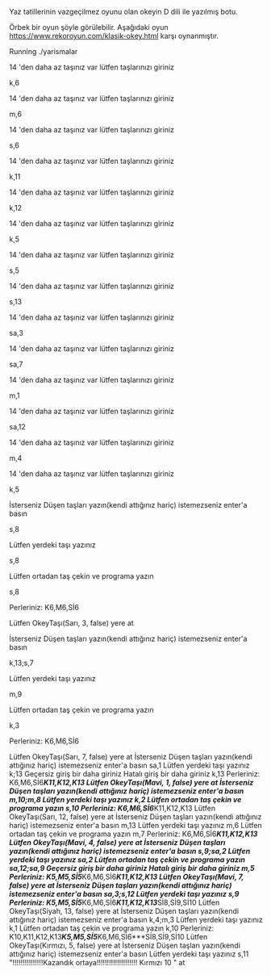 Yaz tatillerinin vazgeçilmez oyunu olan okeyin D dili ile yazılmış botu.

Örbek bir oyun şöyle görülebilir. Aşağıdaki oyun https://www.rekoroyun.com/klasik-okey.html karşı oynanmıştır.

Running ./yarismalar 

14 'den daha az taşınız var lütfen taşlarınızı giriniz

k,6

14 'den daha az taşınız var lütfen taşlarınızı giriniz

m,6

14 'den daha az taşınız var lütfen taşlarınızı giriniz

s,6

14 'den daha az taşınız var lütfen taşlarınızı giriniz

k,11

14 'den daha az taşınız var lütfen taşlarınızı giriniz

k,12

14 'den daha az taşınız var lütfen taşlarınızı giriniz

k,5

14 'den daha az taşınız var lütfen taşlarınızı giriniz

s,5

14 'den daha az taşınız var lütfen taşlarınızı giriniz

s,13

14 'den daha az taşınız var lütfen taşlarınızı giriniz

sa,3

14 'den daha az taşınız var lütfen taşlarınızı giriniz

sa,7

14 'den daha az taşınız var lütfen taşlarınızı giriniz

m,1

14 'den daha az taşınız var lütfen taşlarınızı giriniz

sa,12

14 'den daha az taşınız var lütfen taşlarınızı giriniz

m,4

14 'den daha az taşınız var lütfen taşlarınızı giriniz

k,5

İsterseniz Düşen taşları yazın(kendi attığınız hariç) istemezseniz enter'a basın 

s,8

Lütfen yerdeki taşı yazınız

s,8

Lütfen ortadan taş çekin ve programa yazın

s,8

Perleriniz: K6,M6,Sİ6

Lütfen OkeyTaşı(Sarı, 3, false) yere at

İsterseniz Düşen taşları yazın(kendi attığınız hariç) istemezseniz enter'a basın 

k,13;s,7

Lütfen yerdeki taşı yazınız

m,9

Lütfen ortadan taş çekin ve programa yazın

k,3

Perleriniz: K6,M6,Sİ6

Lütfen OkeyTaşı(Sarı, 7, false) yere at
İsterseniz Düşen taşları yazın(kendi attığınız hariç) istemezseniz enter'a basın 
sa,1
Lütfen yerdeki taşı yazınız
k;13
 Geçersiz giriş bir daha giriniz
 Hatalı giriş  bir daha giriniz
k,13
Perleriniz: K6,M6,Sİ6***K11,K12,K13
Lütfen OkeyTaşı(Mavi, 1, false) yere at
İsterseniz Düşen taşları yazın(kendi attığınız hariç) istemezseniz enter'a basın 
m,10;m,8
Lütfen yerdeki taşı yazınız
k,2
Lütfen ortadan taş çekin ve programa yazın
s,10 
Perleriniz: K6,M6,Sİ6***K11,K12,K13
Lütfen OkeyTaşı(Sarı, 12, false) yere at
İsterseniz Düşen taşları yazın(kendi attığınız hariç) istemezseniz enter'a basın 
m,13
Lütfen yerdeki taşı yazınız
m,6
Lütfen ortadan taş çekin ve programa yazın
m,7
Perleriniz: K6,M6,Sİ6***K11,K12,K13
Lütfen OkeyTaşı(Mavi, 4, false) yere at
İsterseniz Düşen taşları yazın(kendi attığınız hariç) istemezseniz enter'a basın 
s,9;sa,2
Lütfen yerdeki taşı yazınız
sa,2
Lütfen ortadan taş çekin ve programa yazın
sa,12;sa,9
 Geçersiz giriş bir daha giriniz
 Hatalı giriş  bir daha giriniz
m,5
Perleriniz: K5,M5,Sİ5***K6,M6,Sİ6***K11,K12,K13
Lütfen OkeyTaşı(Mavi, 7, false) yere at
İsterseniz Düşen taşları yazın(kendi attığınız hariç) istemezseniz enter'a basın 
sa,3;s,12
Lütfen yerdeki taşı yazınız
s,9
Perleriniz: K5,M5,Sİ5***K6,M6,Sİ6***K11,K12,K13***Sİ8,Sİ9,Sİ10
Lütfen OkeyTaşı(Siyah, 13, false) yere at
İsterseniz Düşen taşları yazın(kendi attığınız hariç) istemezseniz enter'a basın 
k,4;m,3
Lütfen yerdeki taşı yazınız
k,1
Lütfen ortadan taş çekin ve programa yazın
k,10
Perleriniz: K10,K11,K12,K13***K5,M5,Sİ5***K6,M6,Sİ6***Sİ8,Sİ9,Sİ10
Lütfen OkeyTaşı(Kırmızı, 5, false) yere at
İsterseniz Düşen taşları yazın(kendi attığınız hariç) istemezseniz enter'a basın 
Lütfen yerdeki taşı yazınız
s,11
"!!!!!!!!!!!!!!!Kazandık ortaya!!!!!!!!!!!!!!!!!!!!  Kırmızı 10 " at 
